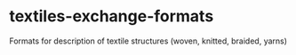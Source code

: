 # textiles-exchange-formats
Formats for description of textile structures (woven, knitted, braided, yarns) 
